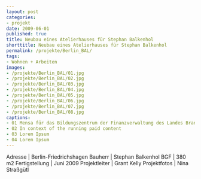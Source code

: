 ```yaml
---
layout: post
categories:
- projekt
date: 2009-06-01
published: true
title: Neubau eines Atelierhauses für Stephan Balkenhol
shorttitle: Neubau eines Atelierhauses für Stephan Balkenhol
permalink: /projekte/Berlin_BAL/
tags: 
- Wohnen + Arbeiten
images:
- /projekte/Berlin_BAL/01.jpg
- /projekte/Berlin_BAL/02.jpg
- /projekte/Berlin_BAL/03.jpg
- /projekte/Berlin_BAL/04.jpg
- /projekte/Berlin_BAL/05.jpg
- /projekte/Berlin_BAL/06.jpg
- /projekte/Berlin_BAL/07.jpg
- /projekte/Berlin_BAL/08.jpg
captions:
- 01 Mensa für das Bildungszentrum der Finanzverwaltung des Landes Brandenburg
- 02 In context of the running paid content
- 03 Lorem Ipsum
- 04 Lorem Ipsum
---
```

Adresse			|	Berlin-Friedrichshagen
Bauherr			|	Stephan Balkenhol 
BGF				|	380 m2
Fertigstellung	|	Juni 2009 
Projektleiter	|	Grant Kelly 
Projektfotos	|	Nina Straßgütl